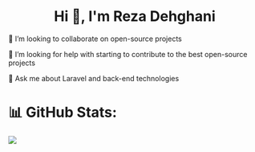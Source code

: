 <h1 align="center">Hi 👋, I'm Reza Dehghani</h1>

<!--
**hirezadehghani/hirezadehghani** is a ✨ _special_ ✨ repository because its `README.md` (this file) appears on your GitHub profile.
- 🔭 I’m currently working on ...
Thanks for visiting my Github profile, I love to solve world problems with programming. I am working hard on software engineering methodologies and software modeling.
-->
<!--
 🌱 I’m currently learning Laravel, 
 [![](https://visitcount.itsvg.in/api?id=hirezadehghani&label=Profile%20Views&color=2&icon=0&pretty=true)](https://visitcount.itsvg.in)
 -->
 
 👯 I’m looking to collaborate on open-source projects
 
 🤔 I’m looking for help with starting to contribute to the best open-source projects
 
 💬 Ask me about Laravel and back-end technologies

<!--
 📫 How to reach me:
 
 My website: **https://hireza.ir**
 
 My email: **hello.dehghani@gmail.com**

<h3 align="center">Connect with me:</h3>
<p align="center">
<a href="https://www.linkedin.com/in/hi-reza-dehghani/" target="blank"><img align="center" src="https://raw.githubusercontent.com/rahuldkjain/github-profile-readme-generator/master/src/images/icons/Social/linked-in-alt.svg" alt="reza-dehghani" height="30" width="40" /></a>
</p>
-->
<!--
 😄 Pronouns: He
 
 ⚡ Fun fact: Every help to the world brings back to you

![Metrics](/github-metrics.svg)

# 💫 About Me:
🌱 I’m currently learning Laravel<br><br>👯 I’m looking to collaborate on open-source projects<br><br>🤔 I’m looking for help with starting to contribute to the best open-source projects<br><br>💬 Ask me about Laravel and back-end technologies<br><br>📫 How to reach me:<br><br>My website: https://hireza.ir<br><br>My email: reza@hireza.ir


## 🌐 Socials:
[![LinkedIn](https://img.shields.io/badge/LinkedIn-%230077B5.svg?logo=linkedin&logoColor=white)](https://linkedin.com/in/hi-reza-dehghani) [![Stack Overflow](https://img.shields.io/badge/-Stackoverflow-FE7A16?logo=stack-overflow&logoColor=white)](https://stackoverflow.com/users/15791696) 
-->

<!-- # 💻 Tech Stack:
![Laravel](https://img.shields.io/badge/laravel-%23FF2D20.svg?style=for-the-badge&logo=laravel&logoColor=white) ![JavaScript](https://img.shields.io/badge/javascript-%23323330.svg?style=for-the-badge&logo=javascript&logoColor=%23F7DF1E) ![MySQL](https://img.shields.io/badge/mysql-%2300000f.svg?style=for-the-badge&logo=mysql&logoColor=white) ![Nginx](https://img.shields.io/badge/nginx-%23009639.svg?style=for-the-badge&logo=nginx&logoColor=white) ![Docker](https://img.shields.io/badge/docker-%230db7ed.svg?style=for-the-badge&logo=docker&logoColor=white) ![LINUX](https://img.shields.io/badge/Linux-FCC624?style=for-the-badge&logo=linux&logoColor=black) ![GIT](https://img.shields.io/badge/Git-fc6d26?style=for-the-badge&logo=git&logoColor=white)
-->
# 📊 GitHub Stats:
![](https://github-readme-stats.vercel.app/api?username=hirezadehghani&theme=radical&hide_border=false&include_all_commits=false&count_private=false)<br/>
<!--
![](https://github-readme-streak-stats.herokuapp.com/?user=hirezadehghani&theme=radical&hide_border=false)<br/>
![](https://github-readme-stats.vercel.app/api/top-langs/?username=hirezadehghani&theme=radical&hide_border=false&include_all_commits=false&count_private=false&layout=compact)
-->
<!--
## 🏆 GitHub Trophies
![](https://github-profile-trophy.vercel.app/?username=hirezadehghani&theme=radical&no-frame=false&no-bg=true&margin-w=4)
### 🔝 Top Contributed Repo
![](https://github-contributor-stats.vercel.app/api?username=hirezadehghani&limit=5&theme=dark&combine_all_yearly_contributions=true)
-->

<!--
### ✍️ Random Dev Quote
![](https://quotes-github-readme.vercel.app/api?type=horizontal&theme=radical)

### 😂 Random Dev Meme
<img src='https://randommeme-five.vercel.app/' style="height: 400px;"/>
-->

<!-- Proudly created with GPRM ( https://gprm.itsvg.in )
### Holopin board
[![An image of @rezadehghani's Holopin badges, which is a link to view their full Holopin profile](https://holopin.me/rezadehghani)](https://holopin.io/@rezadehghani)
 -->
